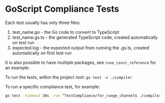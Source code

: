 # GoScript Compliance Tests

Each test usually has only three files:

1. test_name.go - the Go code to convert to TypeScript
2. test_name.gs.ts - the generated TypeScript code, created automatically on test run
3. expected.log - the expected output from running the .gs.ts, created automatically on first test run

It is also possible to have multiple packages, see `rune_const_reference` for an example.

To run the tests, within the project root: `go test -v ./compiler`

To run a specific compliance test, for example:

```bash
go test -timeout 30s -run ^TestCompliance/for_range_channel$ ./compiler
```

